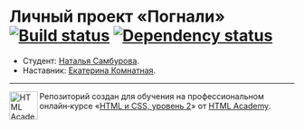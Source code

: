 # Личный проект «Погнали» [![Build status][travis-image]][travis-url] [![Dependency status][dependency-image]][dependency-url]

* Студент: [Наталья Самбурова](https://up.htmlacademy.ru/adaptive/18/user/13939).
* Наставник: [Екатерина Комнатная](https://up.htmlacademy.ru/adaptive/18/user/215761).

---

<a href="https://htmlacademy.ru/intensive/adaptive"><img align="left" width="50" height="50" alt="HTML Academy" src="https://up.htmlacademy.ru/static/img/intensive/adaptive/logo-for-github-2.png"></a>

Репозиторий создан для обучения на профессиональном онлайн‑курсе «[HTML и CSS, уровень 2](https://htmlacademy.ru/intensive/adaptive)» от [HTML Academy](https://htmlacademy.ru).

[travis-image]: https://travis-ci.com/htmlacademy-adaptive/13939-pognali-18.svg?branch=master
[travis-url]: https://travis-ci.com/htmlacademy-adaptive/13939-pognali-18
[dependency-image]: https://david-dm.org/htmlacademy-adaptive/13939-pognali-18/dev-status.svg?style=flat-square
[dependency-url]: https://david-dm.org/htmlacademy-adaptive/13939-pognali-18?type=dev

